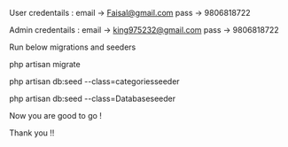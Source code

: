 User credentails : 
email -> Faisal@gmail.com
pass -> 9806818722

Admin credentails : 
email -> king975232@gmail.com
pass -> 9806818722

Run below migrations and seeders

php artisan migrate

php artisan db:seed --class=categoriesseeder

php artisan db:seed --class=Databaseseeder


Now you are good to go !

Thank you !!

